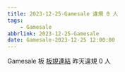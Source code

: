 ```yaml
---
title: 2023-12-25-Gamesale 違規 0 人
tags:
    - Gamesale
abbrlink: 2023-12-25-Gamesale
date: Gamesale-2023-12-25 12:00:00
---
```

Gamesale 板 [板規連結](https://www.ptt.cc/bbs/Gossiping/M.1637425085.A.07D.html)
昨天違規 0 人
